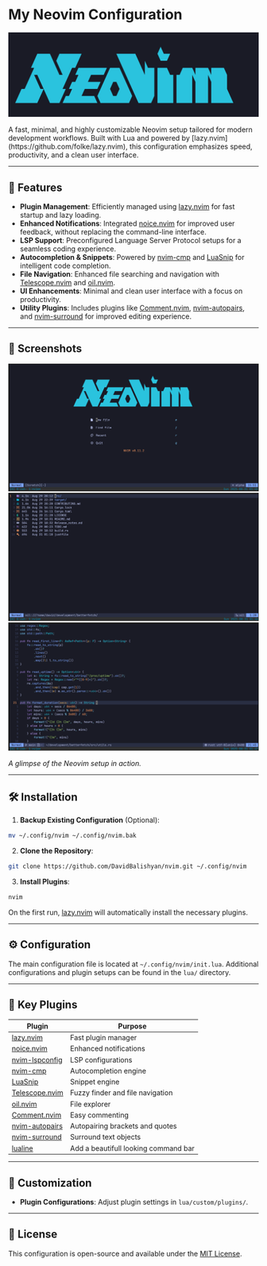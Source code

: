 # My Neovim Configuration
<p align="center">
 <img src="https://github.com/DavidBalishyan/nvim/raw/main/screenshots/1.png" alt="logo">
</p>
A fast, minimal, and highly customizable Neovim setup tailored for modern development workflows. Built with Lua and powered by [lazy.nvim](https://github.com/folke/lazy.nvim), this configuration emphasizes speed, productivity, and a clean user interface.

---

## 🚀 Features

* **Plugin Management**: Efficiently managed using [lazy.nvim](https://github.com/folke/lazy.nvim) for fast startup and lazy loading.
* **Enhanced Notifications**: Integrated [noice.nvim](https://github.com/folke/noice.nvim) for improved user feedback, without replacing the command-line interface.
* **LSP Support**: Preconfigured Language Server Protocol setups for a seamless coding experience.
* **Autocompletion & Snippets**: Powered by [nvim-cmp](https://github.com/hrsh7th/nvim-cmp) and [LuaSnip](https://github.com/L3MON4D3/LuaSnip) for intelligent code completion.
* **File Navigation**: Enhanced file searching and navigation with [Telescope.nvim](https://github.com/nvim-telescope/telescope.nvim) and [oil.nvim](https://github.com/stevearc/oil.nvim).
* **UI Enhancements**: Minimal and clean user interface with a focus on productivity.
* **Utility Plugins**: Includes plugins like [Comment.nvim](https://github.com/numToStr/Comment.nvim), [nvim-autopairs](https://github.com/windwp/nvim-autopairs), and [nvim-surround](https://github.com/kylechui/nvim-surround) for improved editing experience.

---

## 📸 Screenshots

![Neovim Screenshot](https://github.com/DavidBalishyan/nvim/raw/main/screenshots/2.png)
![Neovim Screenshot](https://github.com/DavidBalishyan/nvim/raw/main/screenshots/3.png)
![Neovim Screenshot](https://github.com/DavidBalishyan/nvim/raw/main/screenshots/4.png)


*A glimpse of the Neovim setup in action.*

---

## 🛠 Installation

1. **Backup Existing Configuration** (Optional):

```bash
mv ~/.config/nvim ~/.config/nvim.bak
```

2. **Clone the Repository**:

```bash
git clone https://github.com/DavidBalishyan/nvim.git ~/.config/nvim
```

3. **Install Plugins**:

```bash
nvim
```

On the first run, [lazy.nvim](https://github.com/folke/lazy.nvim) will automatically install the necessary plugins.

---

## ⚙️ Configuration

The main configuration file is located at `~/.config/nvim/init.lua`. Additional configurations and plugin setups can be found in the `lua/` directory.

---

## 🧩 Key Plugins

| Plugin                                                             | Purpose                              |
| ------------------------------------------------------------------ | --------------------------------     |
| [lazy.nvim](https://github.com/folke/lazy.nvim)                    | Fast plugin manager                  |
| [noice.nvim](https://github.com/folke/noice.nvim)                  | Enhanced notifications               |
| [nvim-lspconfig](https://github.com/neovim/nvim-lspconfig)         | LSP configurations                   |
| [nvim-cmp](https://github.com/hrsh7th/nvim-cmp)                    | Autocompletion engine                |
| [LuaSnip](https://github.com/L3MON4D3/LuaSnip)                     | Snippet engine                       |
| [Telescope.nvim](https://github.com/nvim-telescope/telescope.nvim) | Fuzzy finder and file navigation     |
| [oil.nvim](https://github.com/stevearc/oil.nvim)                   | File explorer                        |
| [Comment.nvim](https://github.com/numToStr/Comment.nvim)           | Easy commenting                      |
| [nvim-autopairs](https://github.com/windwp/nvim-autopairs)         | Autopairing brackets and quotes      |
| [nvim-surround](https://github.com/kylechui/nvim-surround)         | Surround text objects                |
| [lualine](https://github.com/dimitry-ishenko-neovim/lualine-nvim)  | Add a beautifull looking command bar |
---

## 🧩 Customization

* **Plugin Configurations**: Adjust plugin settings in `lua/custom/plugins/`.

---

## 📄 License

This configuration is open-source and available under the [MIT License](LICENSE).
